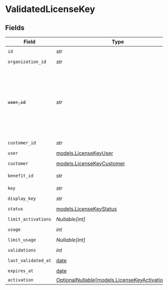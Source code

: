 # ValidatedLicenseKey


## Fields

| Field                                                                                                                   | Type                                                                                                                    | Required                                                                                                                | Description                                                                                                             |
| ----------------------------------------------------------------------------------------------------------------------- | ----------------------------------------------------------------------------------------------------------------------- | ----------------------------------------------------------------------------------------------------------------------- | ----------------------------------------------------------------------------------------------------------------------- |
| `id`                                                                                                                    | *str*                                                                                                                   | :heavy_check_mark:                                                                                                      | N/A                                                                                                                     |
| `organization_id`                                                                                                       | *str*                                                                                                                   | :heavy_check_mark:                                                                                                      | N/A                                                                                                                     |
| ~~`user_id`~~                                                                                                           | *str*                                                                                                                   | :heavy_check_mark:                                                                                                      | : warning: ** DEPRECATED **: This will be removed in a future release, please migrate away from it as soon as possible. |
| `customer_id`                                                                                                           | *str*                                                                                                                   | :heavy_check_mark:                                                                                                      | N/A                                                                                                                     |
| `user`                                                                                                                  | [models.LicenseKeyUser](../models/licensekeyuser.md)                                                                    | :heavy_check_mark:                                                                                                      | N/A                                                                                                                     |
| `customer`                                                                                                              | [models.LicenseKeyCustomer](../models/licensekeycustomer.md)                                                            | :heavy_check_mark:                                                                                                      | N/A                                                                                                                     |
| `benefit_id`                                                                                                            | *str*                                                                                                                   | :heavy_check_mark:                                                                                                      | The benefit ID.                                                                                                         |
| `key`                                                                                                                   | *str*                                                                                                                   | :heavy_check_mark:                                                                                                      | N/A                                                                                                                     |
| `display_key`                                                                                                           | *str*                                                                                                                   | :heavy_check_mark:                                                                                                      | N/A                                                                                                                     |
| `status`                                                                                                                | [models.LicenseKeyStatus](../models/licensekeystatus.md)                                                                | :heavy_check_mark:                                                                                                      | N/A                                                                                                                     |
| `limit_activations`                                                                                                     | *Nullable[int]*                                                                                                         | :heavy_check_mark:                                                                                                      | N/A                                                                                                                     |
| `usage`                                                                                                                 | *int*                                                                                                                   | :heavy_check_mark:                                                                                                      | N/A                                                                                                                     |
| `limit_usage`                                                                                                           | *Nullable[int]*                                                                                                         | :heavy_check_mark:                                                                                                      | N/A                                                                                                                     |
| `validations`                                                                                                           | *int*                                                                                                                   | :heavy_check_mark:                                                                                                      | N/A                                                                                                                     |
| `last_validated_at`                                                                                                     | [date](https://docs.python.org/3/library/datetime.html#date-objects)                                                    | :heavy_check_mark:                                                                                                      | N/A                                                                                                                     |
| `expires_at`                                                                                                            | [date](https://docs.python.org/3/library/datetime.html#date-objects)                                                    | :heavy_check_mark:                                                                                                      | N/A                                                                                                                     |
| `activation`                                                                                                            | [OptionalNullable[models.LicenseKeyActivationBase]](../models/licensekeyactivationbase.md)                              | :heavy_minus_sign:                                                                                                      | N/A                                                                                                                     |